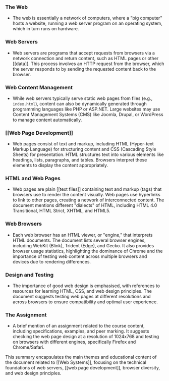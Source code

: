 ### The Web

- The web is essentially a network of computers, where a "big computer" hosts a website, running a web server program on an operating system, which in turn runs on hardware.

### Web Servers

- Web servers are programs that accept requests from browsers via a network connection and return content, such as HTML pages or other [[data]]. This process involves an HTTP request from the browser, which the server responds to by sending the requested content back to the browser.

### Web Content Management

- While web servers typically serve static web pages from files (e.g., `index.html`), content can also be dynamically generated through programming languages like PHP or ASP.NET. Large websites may use Content Management Systems (CMS) like Joomla, Drupal, or WordPress to manage content automatically.

### [[Web Page Development]]

- Web pages consist of text and markup, including HTML (Hyper-text Markup Language) for structuring content and CSS (Cascading Style Sheets) for presentation. HTML structures text into various elements like headings, lists, paragraphs, and tables. Browsers interpret these elements to display the content appropriately.

### HTML and Web Pages

- Web pages are plain [[text files]] containing text and markup (tags) that browsers use to render the content visually. Web pages use hyperlinks to link to other pages, creating a network of interconnected content. The document mentions different "dialects" of HTML, including HTML 4.0 Transitional, HTML Strict, XHTML, and HTML5.

### Web Browsers

- Each web browser has an HTML viewer, or "engine," that interprets HTML documents. The document lists several browser engines, including WebKit (Blink), Trident (Edge), and Gecko. It also provides browser usage statistics, highlighting the dominance of Chrome and the importance of testing web content across multiple browsers and devices due to rendering differences.

### Design and Testing

- The importance of good web design is emphasised, with references to resources for learning HTML, CSS, and web design principles. The document suggests testing web pages at different resolutions and across browsers to ensure compatibility and optimal user experience.

### The Assignment

- A brief mention of an assignment related to the course content, including specifications, examples, and peer marking. It suggests checking the web page design at a resolution of 1024x768 and testing on browsers with different engines, specifically Firefox and Chrome/Safari.

This summary encapsulates the main themes and educational content of the document related to [[Web Systems]], focusing on the technical foundations of web servers, [[web page development]], browser diversity, and web design principles.

